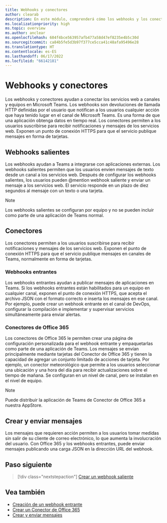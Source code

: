 ```yaml
---
title: Webhooks y conectores
author: clearab
description: En este módulo, comprenderá cómo los webhooks y los conectores pueden conectar los servicios web al cliente de Teams.
ms.localizationpriority: high
ms.topic: overview
ms.author: anclear
ms.openlocfilehash: 604f4bce563957afb477a58d47ef8235e4b5c30d
ms.sourcegitcommit: ca84b5fe5d3b97f377ce5cca41c48afa95496e28
ms.translationtype: HT
ms.contentlocale: es-ES
ms.lasthandoff: 06/17/2022
ms.locfileid: "66142181"
---
```

# <a name="webhooks-and-connectors"></a>Webhooks y conectores

Los webhooks y conectores ayudan a conectar los servicios web a canales y equipos en Microsoft Teams. Los webhooks son devoluciones de llamada HTTP definidas por el usuario que notifican a los usuarios cualquier acción que haya tenido lugar en el canal de Microsoft Teams. Es una forma de que una aplicación obtenga datos en tiempo real. Los conectores permiten a los usuarios suscribirse para recibir notificaciones y mensajes de los servicios web. Exponen un punto de conexión HTTPS para que el servicio publique mensajes en forma de tarjetas.

## <a name="outgoing-webhooks"></a>Webhooks salientes

Los webhooks ayudan a Teams a integrarse con aplicaciones externas. Los webhooks salientes permiten que los usuarios envíen mensajes de texto desde un canal a los servicios web. Después de configurar los webhooks salientes, los usuarios pueden @mention webhook saliente y enviar un mensaje a los servicios web. El servicio responde en un plazo de diez segundos al mensaje con un texto o una tarjeta.

> [!NOTE]
> Los webhooks salientes se configuran por equipo y no se pueden incluir como parte de una aplicación de Teams normal.

## <a name="connectors"></a>Conectores

Los conectores permiten a los usuarios suscribirse para recibir notificaciones y mensajes de los servicios web. Exponen el punto de conexión HTTPS para que el servicio publique mensajes en canales de Teams, normalmente en forma de tarjetas.

### <a name="incoming-webhooks"></a>Webhooks entrantes

Los webhooks entrantes ayudan a publicar mensajes de aplicaciones en Teams. Si los webhooks entrantes están habilitados para un equipo en cualquier canal, exponen el punto de conexión HTTPS, que acepta el archivo JSON con el formato correcto e inserta los mensajes en ese canal. Por ejemplo, puede crear un webhook entrante en el canal de DevOps, configurar la compilación e implementar y supervisar servicios simultáneamente para enviar alertas.

### <a name="office-365-connectors"></a>Conectores de Office 365

Los conectores de Office 365 le permiten crear una página de configuración personalizada para el webhook entrante y empaquetarlas como parte de una aplicación de Teams. Los mensajes se envían principalmente mediante tarjetas del Conector de Office 365 y tienen la capacidad de agregar un conjunto limitado de acciones de tarjeta. Por ejemplo, un conector meteorológico que permite a los usuarios seleccionar una ubicación y una hora del día para recibir actualizaciones sobre el tiempo de mañana. Se configuran en un nivel de canal, pero se instalan en el nivel de equipo.

> [!NOTE]
> Puede distribuir la aplicación de Teams de Conector de Office 365 a nuestra AppStore.

## <a name="create-and-send-messages"></a>Crear y enviar mensajes

Los mensajes que requieren acción permiten a los usuarios tomar medidas sin salir de su cliente de correo electrónico, lo que aumenta la involucración del usuario. Con Office 365 y los webhooks entrantes, puede enviar mensajes publicando una carga JSON en la dirección URL del webhook.

## <a name="next-step"></a>Paso siguiente

> [!div class="nextstepaction"]
> [Crear un webhook saliente](~/webhooks-and-connectors/how-to/add-outgoing-webhook.md)

## <a name="see-also"></a>Vea también

* [Creación de un webhook entrante](~/webhooks-and-connectors/how-to/add-incoming-webhook.md)
* [Crear un Conector de Office 365](~/webhooks-and-connectors/how-to/connectors-creating.md)
* [Crear y enviar mensajes](~/webhooks-and-connectors/how-to/connectors-using.md)
